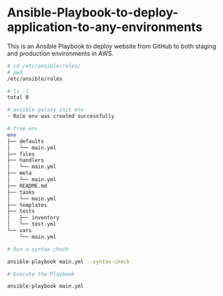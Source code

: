 # Ansible-Playbook-to-deploy-application-to-any-environments


This is an Ansible Playbook to deploy website from GitHub to both staging and production environments in AWS.

```sh
# cd /etc/ansible/roles/
# pwd
/etc/ansible/roles

# ls -l
total 0
```

```sh
# ansible-galaxy init env
- Role env was created successfully
```



```sh
# tree env
env
├── defaults
│   └── main.yml
├── files
├── handlers
│   └── main.yml
├── meta
│   └── main.yml
├── README.md
├── tasks
│   └── main.yml
├── templates
├── tests
│   ├── inventory
│   └── test.yml
└── vars
    └── main.yml
 ```



```sh
# Run a syntax check

ansible-playbook main.yml --syntax-check

# Execute the Playbook

ansible-playbook main.yml
```
